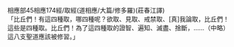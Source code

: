 相應部45相應174經/取經(道相應/大篇/修多羅)(莊春江譯)  
「比丘們！有這四種取，哪四種呢？欲取、見取、戒禁取、[真]我論取，比丘們！這些是四種取。比丘們！為了這四種取的證智、遍知、滅盡、捨斷，……（中略）這八支聖道應該被修習。」  
  
  

